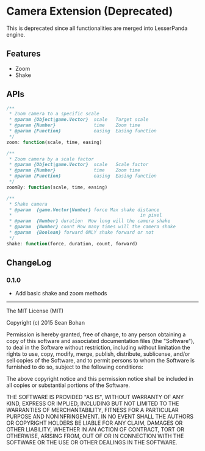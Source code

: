 # Camera Extension (Deprecated)

This is deprecated since all functionalities are merged
into LesserPanda engine.

## Features

- Zoom
- Shake

## APIs

```javascript
/**
 * Zoom camera to a specific scale
 * @param {Object|game.Vector}  scale   Target scale
 * @param {Number}              time    Zoom time
 * @param {Function}            easing  Easing function
 */
zoom: function(scale, time, easing)

/**
 * Zoom camera by a scale factor
 * @param {Object|game.Vector}  scale   Scale factor
 * @param {Number}              time    Zoom time
 * @param {Function}            easing  Easing function
 */
zoomBy: function(scale, time, easing)

/**
 * Shake camera
 * @param  {game.Vector|Number} force Max shake distance
 *                                               in pixel
 * @param  {Number} duration  How long will the camera shake
 * @param  {Number} count How many times will the camera shake
 * @param  {Boolean} forward ONLY shake forward or not
 */
shake: function(force, duration, count, forward)
```


## ChangeLog

### 0.1.0

- Add basic shake and zoom methods

---

The MIT License (MIT)

Copyright (c) 2015 Sean Bohan

Permission is hereby granted, free of charge, to any person obtaining a copy
of this software and associated documentation files (the "Software"), to deal
in the Software without restriction, including without limitation the rights
to use, copy, modify, merge, publish, distribute, sublicense, and/or sell
copies of the Software, and to permit persons to whom the Software is
furnished to do so, subject to the following conditions:

The above copyright notice and this permission notice shall be included in
all copies or substantial portions of the Software.

THE SOFTWARE IS PROVIDED "AS IS", WITHOUT WARRANTY OF ANY KIND, EXPRESS OR
IMPLIED, INCLUDING BUT NOT LIMITED TO THE WARRANTIES OF MERCHANTABILITY,
FITNESS FOR A PARTICULAR PURPOSE AND NONINFRINGEMENT. IN NO EVENT SHALL THE
AUTHORS OR COPYRIGHT HOLDERS BE LIABLE FOR ANY CLAIM, DAMAGES OR OTHER
LIABILITY, WHETHER IN AN ACTION OF CONTRACT, TORT OR OTHERWISE, ARISING FROM,
OUT OF OR IN CONNECTION WITH THE SOFTWARE OR THE USE OR OTHER DEALINGS IN
THE SOFTWARE.

